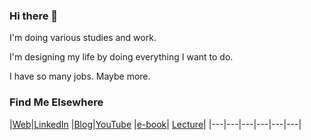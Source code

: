 ### Hi there 👋

I'm doing various studies and work. 

I'm designing my life by doing everything I want to do.  

I have so many jobs. Maybe more.  

### Find Me Elsewhere


|[Web](forus.ai)|[LinkedIn](https://www.linkedin.com/in/kiwoong-yeom-9908b21b1/)  |[Blog](https://hipgyung.tistory.com/)|[YouTube](https://www.youtube.com/channel/UCakfMU03ImeiRukrloMrkKA?view_as=subscriber)  |[e-book](https://smartstore.naver.com/gyunggyung/products/4848817970)|
[Lecture](https://home.modulabs.co.kr/product/%ea%b0%99%ec%9d%b4-%ea%b3%b5%eb%b6%80%ed%95%98%eb%8a%94-%ed%8c%8c%ec%9d%b4%ec%8d%ac-%eb%8d%b0%ec%9d%b4%ed%84%b0-%eb%b6%84%ec%84%9d/)|
|---|---|---|---|---|---|






<!--
**gyunggyung/gyunggyung** is a ✨ _special_ ✨ repository because its `README.md` (this file) appears on your GitHub profile.

Here are some ideas to get you started:

- 🔭 I’m currently working on ...
- 🌱 I’m currently learning ...
- 👯 I’m looking to collaborate on ...
- 🤔 I’m looking for help with ...
- 💬 Ask me about ...
- 📫 How to reach me: ...
- 😄 Pronouns: ...
- ⚡ Fun fact: ...
-->
